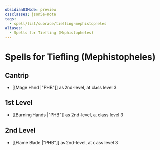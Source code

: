 ```yaml
---
obsidianUIMode: preview
cssclasses: json5e-note
tags:
  - spell/list/subrace/tiefling-mephistopheles
aliases:
  - Spells for Tiefling (Mephistopheles)
---
```

# Spells for Tiefling (Mephistopheles)

## Cantrip

- [[Mage Hand \|"PHB"]] as 2nd-level, at class level 3

## 1st Level

- [[Burning Hands \|"PHB"]] as 2nd-level, at class level 3

## 2nd Level

- [[Flame Blade \|"PHB"]] as 2nd-level, at class level 3
